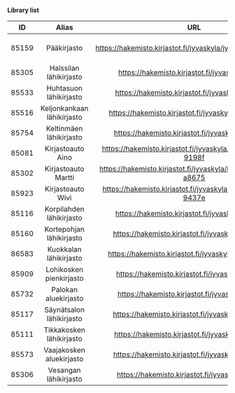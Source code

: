 

**Library list**

| ID        	|     Alias     | URL  | On jyvaskyla.fi |
| :-------------: |:-------------:| :-----: | --------------- |
| 85159       | Pääkirjasto | https://hakemisto.kirjastot.fi/jyvaskyla/jyvaskyla_paakirjasto | https://beta.jyvaskyla.fi/kirjasto/aukioloajat-ja-yhteystiedot/lahikirjastot/kirjasto-testisivu |
| 85305      | Halssilan lähikirjasto      | https://hakemisto.kirjastot.fi/jyvaskyla/halssila |  |
| 85533 | Huhtasuon lähikirjasto      | https://hakemisto.kirjastot.fi/jyvaskyla/huhtasuo |  |
| 85516 | Keljonkankaan lähikirjasto | https://hakemisto.kirjastot.fi/jyvaskyla/keljonkangas |  |
| 85754 | Keltinmäen lähikirjasto | https://hakemisto.kirjastot.fi/jyvaskyla/keltinmaki |  |
| 85081 | Kirjastoauto Aino | https://hakemisto.kirjastot.fi/jyvaskyla/kirjastoautoaino-9198f |  |
| 85302 | Kirjastoauto Martti | https://hakemisto.kirjastot.fi/jyvaskyla/kirjastoautomartti-a8675 |  |
| 85923 | Kirjastoauto Wivi | https://hakemisto.kirjastot.fi/jyvaskyla/kirjastoautowivi-9437e |  |
| 85116 | Korpilahden lähikirjasto | https://hakemisto.kirjastot.fi/jyvaskyla/korpilahti |  |
| 85160 | Kortepohjan lähikirjasto | https://hakemisto.kirjastot.fi/jyvaskyla/kortepohja |  |
| 86583 | Kuokkalan lähikirjasto | https://hakemisto.kirjastot.fi/jyvaskyla/roska-86583 |  |
| 85909 | Lohikosken pienkirjasto | https://hakemisto.kirjastot.fi/jyvaskyla/lohikoski |  |
| 85732 | Palokan aluekirjasto | https://hakemisto.kirjastot.fi/jyvaskyla/palokka |  |
| 85117 | Säynätsalon lähikirjasto | https://hakemisto.kirjastot.fi/jyvaskyla/saynatsalo |  |
| 85111 | Tikkakosken lähikirjasto | https://hakemisto.kirjastot.fi/jyvaskyla/tikkakoski |  |
| 85573 | Vaajakosken aluekirjasto | https://hakemisto.kirjastot.fi/jyvaskyla/vaajakoski |  |
| 85306 | Vesangan lähikirjasto | https://hakemisto.kirjastot.fi/jyvaskyla/vesanka |  |


